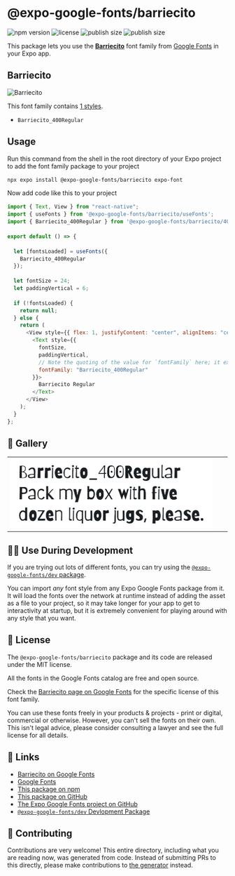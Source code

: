 # @expo-google-fonts/barriecito

![npm version](https://flat.badgen.net/npm/v/@expo-google-fonts/barriecito)
![license](https://flat.badgen.net/github/license/expo/google-fonts)
![publish size](https://flat.badgen.net/packagephobia/install/@expo-google-fonts/barriecito)
![publish size](https://flat.badgen.net/packagephobia/publish/@expo-google-fonts/barriecito)

This package lets you use the [**Barriecito**](https://fonts.google.com/specimen/Barriecito) font family from [Google Fonts](https://fonts.google.com/) in your Expo app.

## Barriecito

![Barriecito](./font-family.png)

This font family contains [1 styles](#-gallery).

- `Barriecito_400Regular`

## Usage

Run this command from the shell in the root directory of your Expo project to add the font family package to your project

```sh
npx expo install @expo-google-fonts/barriecito expo-font
```

Now add code like this to your project

```js
import { Text, View } from "react-native";
import { useFonts } from '@expo-google-fonts/barriecito/useFonts';
import { Barriecito_400Regular } from '@expo-google-fonts/barriecito/400Regular';

export default () => {

  let [fontsLoaded] = useFonts({
    Barriecito_400Regular
  });

  let fontSize = 24;
  let paddingVertical = 6;

  if (!fontsLoaded) {
    return null;
  } else {
    return (
      <View style={{ flex: 1, justifyContent: "center", alignItems: "center" }}>
        <Text style={{
          fontSize,
          paddingVertical,
          // Note the quoting of the value for `fontFamily` here; it expects a string!
          fontFamily: "Barriecito_400Regular"
        }}>
          Barriecito Regular
        </Text>
      </View>
    );
  }
};
```

## 🔡 Gallery


||||
|-|-|-|
|![Barriecito_400Regular](./400Regular/Barriecito_400Regular.ttf.png)||||


## 👩‍💻 Use During Development

If you are trying out lots of different fonts, you can try using the [`@expo-google-fonts/dev` package](https://github.com/expo/google-fonts/tree/master/font-packages/dev#readme).

You can import _any_ font style from any Expo Google Fonts package from it. It will load the fonts over the network at runtime instead of adding the asset as a file to your project, so it may take longer for your app to get to interactivity at startup, but it is extremely convenient for playing around with any style that you want.


## 📖 License

The `@expo-google-fonts/barriecito` package and its code are released under the MIT license.

All the fonts in the Google Fonts catalog are free and open source.

Check the [Barriecito page on Google Fonts](https://fonts.google.com/specimen/Barriecito) for the specific license of this font family.

You can use these fonts freely in your products & projects - print or digital, commercial or otherwise. However, you can't sell the fonts on their own. This isn't legal advice, please consider consulting a lawyer and see the full license for all details.

## 🔗 Links

- [Barriecito on Google Fonts](https://fonts.google.com/specimen/Barriecito)
- [Google Fonts](https://fonts.google.com/)
- [This package on npm](https://www.npmjs.com/package/@expo-google-fonts/barriecito)
- [This package on GitHub](https://github.com/expo/google-fonts/tree/master/font-packages/barriecito)
- [The Expo Google Fonts project on GitHub](https://github.com/expo/google-fonts)
- [`@expo-google-fonts/dev` Devlopment Package](https://github.com/expo/google-fonts/tree/master/font-packages/dev)

## 🤝 Contributing

Contributions are very welcome! This entire directory, including what you are reading now, was generated from code. Instead of submitting PRs to this directly, please make contributions to [the generator](https://github.com/expo/google-fonts/tree/master/packages/generator) instead.
